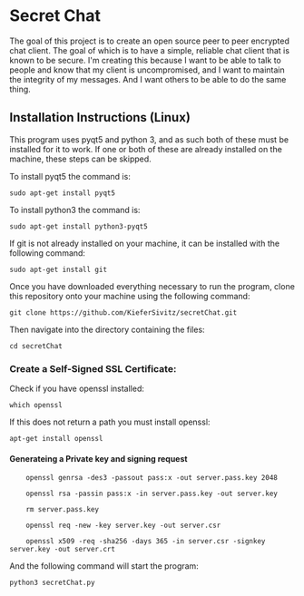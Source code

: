 # Secret Chat
The goal of this project is to create an open source peer to peer encrypted chat client. The goal of which is to have a simple, reliable chat client that is known to be secure. I'm creating this because I want to be able to talk to people and know that my client is uncompromised, and I want to maintain the integrity of my messages. And I want others to be able to do the same thing.

## Installation Instructions (Linux)
This program uses pyqt5 and python 3, and as such both of these must be installed for it to work.
If one or both of these are already installed on the machine, these steps can be skipped.

To install pyqt5 the command is:

	sudo apt-get install pyqt5

To install python3 the command is:

	sudo apt-get install python3-pyqt5

If git is not already installed on your machine, it can be installed with the following command:

	sudo apt-get install git

Once you have downloaded everything necessary to run the program, clone this repository onto your machine
using the following command:

	git clone https://github.com/KieferSivitz/secretChat.git

Then navigate into the directory containing the files:

	cd secretChat


### Create a Self-Signed SSL Certificate:

Check if you have openssl installed:

	which openssl

If this does not return a path you must install openssl:

	apt-get install openssl

#### Generateing a Private key and signing request

		openssl genrsa -des3 -passout pass:x -out server.pass.key 2048

		openssl rsa -passin pass:x -in server.pass.key -out server.key

		rm server.pass.key

		openssl req -new -key server.key -out server.csr

		openssl x509 -req -sha256 -days 365 -in server.csr -signkey server.key -out server.crt

And the following command will start the program:

	python3 secretChat.py


